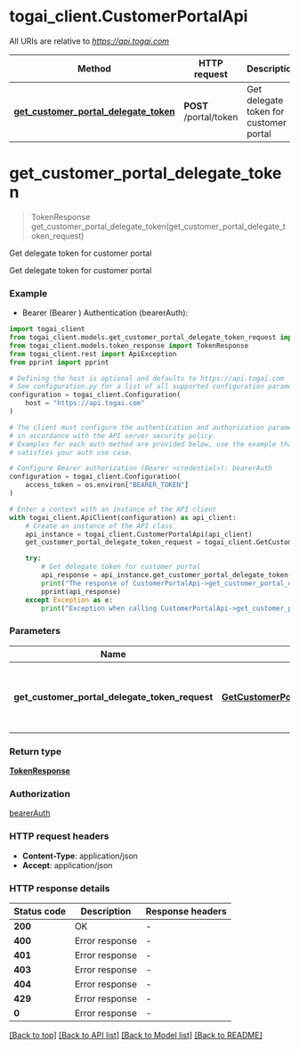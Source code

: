 # togai_client.CustomerPortalApi

All URIs are relative to *https://api.togai.com*

Method | HTTP request | Description
------------- | ------------- | -------------
[**get_customer_portal_delegate_token**](CustomerPortalApi.md#get_customer_portal_delegate_token) | **POST** /portal/token | Get delegate token for customer portal


# **get_customer_portal_delegate_token**
> TokenResponse get_customer_portal_delegate_token(get_customer_portal_delegate_token_request)

Get delegate token for customer portal

Get delegate token for customer portal

### Example

* Bearer (Bearer <credential>) Authentication (bearerAuth):

```python
import togai_client
from togai_client.models.get_customer_portal_delegate_token_request import GetCustomerPortalDelegateTokenRequest
from togai_client.models.token_response import TokenResponse
from togai_client.rest import ApiException
from pprint import pprint

# Defining the host is optional and defaults to https://api.togai.com
# See configuration.py for a list of all supported configuration parameters.
configuration = togai_client.Configuration(
    host = "https://api.togai.com"
)

# The client must configure the authentication and authorization parameters
# in accordance with the API server security policy.
# Examples for each auth method are provided below, use the example that
# satisfies your auth use case.

# Configure Bearer authorization (Bearer <credential>): bearerAuth
configuration = togai_client.Configuration(
    access_token = os.environ["BEARER_TOKEN"]
)

# Enter a context with an instance of the API client
with togai_client.ApiClient(configuration) as api_client:
    # Create an instance of the API class
    api_instance = togai_client.CustomerPortalApi(api_client)
    get_customer_portal_delegate_token_request = togai_client.GetCustomerPortalDelegateTokenRequest() # GetCustomerPortalDelegateTokenRequest | Payload to get delegate token for customer portal

    try:
        # Get delegate token for customer portal
        api_response = api_instance.get_customer_portal_delegate_token(get_customer_portal_delegate_token_request)
        print("The response of CustomerPortalApi->get_customer_portal_delegate_token:\n")
        pprint(api_response)
    except Exception as e:
        print("Exception when calling CustomerPortalApi->get_customer_portal_delegate_token: %s\n" % e)
```



### Parameters


Name | Type | Description  | Notes
------------- | ------------- | ------------- | -------------
 **get_customer_portal_delegate_token_request** | [**GetCustomerPortalDelegateTokenRequest**](GetCustomerPortalDelegateTokenRequest.md)| Payload to get delegate token for customer portal | 

### Return type

[**TokenResponse**](TokenResponse.md)

### Authorization

[bearerAuth](../README.md#bearerAuth)

### HTTP request headers

 - **Content-Type**: application/json
 - **Accept**: application/json

### HTTP response details

| Status code | Description | Response headers |
|-------------|-------------|------------------|
**200** | OK |  -  |
**400** | Error response |  -  |
**401** | Error response |  -  |
**403** | Error response |  -  |
**404** | Error response |  -  |
**429** | Error response |  -  |
**0** | Error response |  -  |

[[Back to top]](#) [[Back to API list]](../README.md#documentation-for-api-endpoints) [[Back to Model list]](../README.md#documentation-for-models) [[Back to README]](../README.md)


